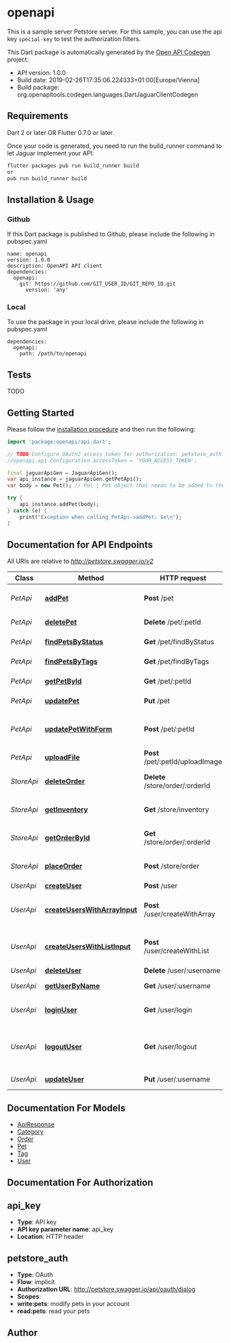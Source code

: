 # openapi
This is a sample server Petstore server. For this sample, you can use the api key `special-key` to test the authorization filters.

This Dart package is automatically generated by the [Open API Codegen](https://github.com/OpenAPITools/openapi-generator) project:

- API version: 1.0.0
- Build date: 2019-02-26T17:35:06.224333+01:00[Europe/Vienna]
- Build package: org.openapitools.codegen.languages.DartJaguarClientCodegen

## Requirements

Dart 2 or later OR Flutter 0.7.0 or later.

Once your code is generated, you need to run the build_runner command to let Jaguar implement your API:

```sh
flutter packages pub run build_runner build
or
pub run build_runner build
```

## Installation & Usage

### Github
If this Dart package is published to Github, please include the following in pubspec.yaml
```
name: openapi
version: 1.0.0
description: OpenAPI API client
dependencies:
  openapi:
    git: https://github.com/GIT_USER_ID/GIT_REPO_ID.git
      version: 'any'
```

### Local
To use the package in your local drive, please include the following in pubspec.yaml
```
dependencies:
  openapi:
    path: /path/to/openapi
```

## Tests

TODO

## Getting Started

Please follow the [installation procedure](#installation--usage) and then run the following:

```dart
import 'package:openapi/api.dart';

// TODO Configure OAuth2 access token for authorization: petstore_auth
//openapi.api.Configuration.accessToken = 'YOUR_ACCESS_TOKEN';

final jaguarApiGen = JaguarApiGen();
var api_instance = jaguarApiGen.getPetApi();
var body = new Pet(); // Pet | Pet object that needs to be added to the store

try {
    api_instance.addPet(body);
} catch (e) {
    print("Exception when calling PetApi->addPet: $e\n");
}

```

## Documentation for API Endpoints

All URIs are relative to *http://petstore.swagger.io/v2*

Class | Method | HTTP request | Description
------------ | ------------- | ------------- | -------------
*PetApi* | [**addPet**](docs//PetApi.md#addpet) | **Post** /pet | Add a new pet to the store
*PetApi* | [**deletePet**](docs//PetApi.md#deletepet) | **Delete** /pet/:petId | Deletes a pet
*PetApi* | [**findPetsByStatus**](docs//PetApi.md#findpetsbystatus) | **Get** /pet/findByStatus | Finds Pets by status
*PetApi* | [**findPetsByTags**](docs//PetApi.md#findpetsbytags) | **Get** /pet/findByTags | Finds Pets by tags
*PetApi* | [**getPetById**](docs//PetApi.md#getpetbyid) | **Get** /pet/:petId | Find pet by ID
*PetApi* | [**updatePet**](docs//PetApi.md#updatepet) | **Put** /pet | Update an existing pet
*PetApi* | [**updatePetWithForm**](docs//PetApi.md#updatepetwithform) | **Post** /pet/:petId | Updates a pet in the store with form data
*PetApi* | [**uploadFile**](docs//PetApi.md#uploadfile) | **Post** /pet/:petId/uploadImage | uploads an image
*StoreApi* | [**deleteOrder**](docs//StoreApi.md#deleteorder) | **Delete** /store/order/:orderId | Delete purchase order by ID
*StoreApi* | [**getInventory**](docs//StoreApi.md#getinventory) | **Get** /store/inventory | Returns pet inventories by status
*StoreApi* | [**getOrderById**](docs//StoreApi.md#getorderbyid) | **Get** /store/order/:orderId | Find purchase order by ID
*StoreApi* | [**placeOrder**](docs//StoreApi.md#placeorder) | **Post** /store/order | Place an order for a pet
*UserApi* | [**createUser**](docs//UserApi.md#createuser) | **Post** /user | Create user
*UserApi* | [**createUsersWithArrayInput**](docs//UserApi.md#createuserswitharrayinput) | **Post** /user/createWithArray | Creates list of users with given input array
*UserApi* | [**createUsersWithListInput**](docs//UserApi.md#createuserswithlistinput) | **Post** /user/createWithList | Creates list of users with given input array
*UserApi* | [**deleteUser**](docs//UserApi.md#deleteuser) | **Delete** /user/:username | Delete user
*UserApi* | [**getUserByName**](docs//UserApi.md#getuserbyname) | **Get** /user/:username | Get user by user name
*UserApi* | [**loginUser**](docs//UserApi.md#loginuser) | **Get** /user/login | Logs user into the system
*UserApi* | [**logoutUser**](docs//UserApi.md#logoutuser) | **Get** /user/logout | Logs out current logged in user session
*UserApi* | [**updateUser**](docs//UserApi.md#updateuser) | **Put** /user/:username | Updated user


## Documentation For Models

 - [ApiResponse](docs//ApiResponse.md)
 - [Category](docs//Category.md)
 - [Order](docs//Order.md)
 - [Pet](docs//Pet.md)
 - [Tag](docs//Tag.md)
 - [User](docs//User.md)


## Documentation For Authorization


## api_key

- **Type**: API key
- **API key parameter name**: api_key
- **Location**: HTTP header

## petstore_auth

- **Type**: OAuth
- **Flow**: implicit
- **Authorization URL**: http://petstore.swagger.io/api/oauth/dialog
- **Scopes**: 
 - **write:pets**: modify pets in your account
 - **read:pets**: read your pets


## Author




